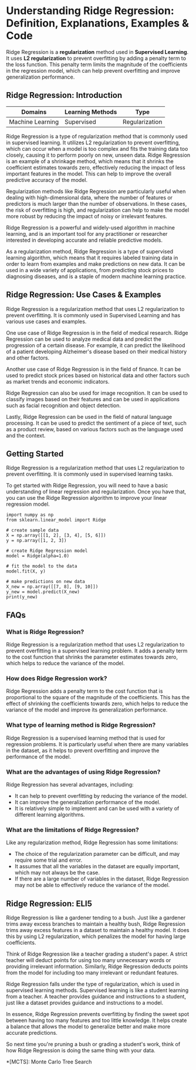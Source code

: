 # Understanding Ridge Regression: Definition, Explanations, Examples & Code

Ridge Regression is a **regularization** method used in **Supervised
Learning**. It uses **L2 regularization** to prevent overfitting by adding a
penalty term to the loss function. This penalty term limits the magnitude of
the coefficients in the regression model, which can help prevent overfitting
and improve generalization performance.

## Ridge Regression: Introduction

Domains | Learning Methods | Type  
---|---|---  
Machine Learning | Supervised | Regularization  
  
Ridge Regression is a type of regularization method that is commonly used in
supervised learning. It utilizes L2 regularization to prevent overfitting,
which can occur when a model is too complex and fits the training data too
closely, causing it to perform poorly on new, unseen data. Ridge Regression is
an example of a shrinkage method, which means that it shrinks the coefficient
estimates towards zero, effectively reducing the impact of less important
features in the model. This can help to improve the overall predictive
accuracy of the model.

Regularization methods like Ridge Regression are particularly useful when
dealing with high-dimensional data, where the number of features or predictors
is much larger than the number of observations. In these cases, the risk of
overfitting is high, and regularization can help to make the model more robust
by reducing the impact of noisy or irrelevant features.

Ridge Regression is a powerful and widely-used algorithm in machine learning,
and is an important tool for any practitioner or researcher interested in
developing accurate and reliable predictive models.

As a regularization method, Ridge Regression is a type of supervised learning
algorithm, which means that it requires labeled training data in order to
learn from examples and make predictions on new data. It can be used in a wide
variety of applications, from predicting stock prices to diagnosing diseases,
and is a staple of modern machine learning practice.

## Ridge Regression: Use Cases & Examples

Ridge Regression is a regularization method that uses L2 regularization to
prevent overfitting. It is commonly used in Supervised Learning and has
various use cases and examples.

One use case of Ridge Regression is in the field of medical research. Ridge
Regression can be used to analyze medical data and predict the progression of
a certain disease. For example, it can predict the likelihood of a patient
developing Alzheimer's disease based on their medical history and other
factors.

Another use case of Ridge Regression is in the field of finance. It can be
used to predict stock prices based on historical data and other factors such
as market trends and economic indicators.

Ridge Regression can also be used for image recognition. It can be used to
classify images based on their features and can be used in applications such
as facial recognition and object detection.

Lastly, Ridge Regression can be used in the field of natural language
processing. It can be used to predict the sentiment of a piece of text, such
as a product review, based on various factors such as the language used and
the context.

## Getting Started

Ridge Regression is a regularization method that uses L2 regularization to
prevent overfitting. It is commonly used in supervised learning tasks.

To get started with Ridge Regression, you will need to have a basic
understanding of linear regression and regularization. Once you have that, you
can use the Ridge Regression algorithm to improve your linear regression
model.

    
    
    
    import numpy as np
    from sklearn.linear_model import Ridge
    
    # create sample data
    X = np.array([[1, 2], [3, 4], [5, 6]])
    y = np.array([1, 2, 3])
    
    # create Ridge Regression model
    model = Ridge(alpha=1.0)
    
    # fit the model to the data
    model.fit(X, y)
    
    # make predictions on new data
    X_new = np.array([[7, 8], [9, 10]])
    y_new = model.predict(X_new)
    print(y_new)
    
    

## FAQs

### What is Ridge Regression?

Ridge Regression is a regularization method that uses L2 regularization to
prevent overfitting in a supervised learning problem. It adds a penalty term
to the cost function that shrinks the parameter estimates towards zero, which
helps to reduce the variance of the model.

### How does Ridge Regression work?

Ridge Regression adds a penalty term to the cost function that is proportional
to the square of the magnitude of the coefficients. This has the effect of
shrinking the coefficients towards zero, which helps to reduce the variance of
the model and improve its generalization performance.

### What type of learning method is Ridge Regression?

Ridge Regression is a supervised learning method that is used for regression
problems. It is particularly useful when there are many variables in the
dataset, as it helps to prevent overfitting and improve the performance of the
model.

### What are the advantages of using Ridge Regression?

Ridge Regression has several advantages, including:

  * It can help to prevent overfitting by reducing the variance of the model.
  * It can improve the generalization performance of the model.
  * It is relatively simple to implement and can be used with a variety of different learning algorithms.

### What are the limitations of Ridge Regression?

Like any regularization method, Ridge Regression has some limitations:

  * The choice of the regularization parameter can be difficult, and may require some trial and error.
  * It assumes that all the variables in the dataset are equally important, which may not always be the case.
  * If there are a large number of variables in the dataset, Ridge Regression may not be able to effectively reduce the variance of the model.

## Ridge Regression: ELI5

Ridge Regression is like a gardener tending to a bush. Just like a gardener
trims away excess branches to maintain a healthy bush, Ridge Regression trims
away excess features in a dataset to maintain a healthy model. It does this by
using L2 regularization, which penalizes the model for having large
coefficients.

Think of Ridge Regression like a teacher grading a student's paper. A strict
teacher will deduct points for using too many unnecessary words or providing
irrelevant information. Similarly, Ridge Regression deducts points from the
model for including too many irrelevant or redundant features.

Ridge Regression falls under the type of regularization, which is used in
supervised learning methods. Supervised learning is like a student learning
from a teacher. A teacher provides guidance and instructions to a student,
just like a dataset provides guidance and instructions to a model.

In essence, Ridge Regression prevents overfitting by finding the sweet spot
between having too many features and too little knowledge. It helps create a
balance that allows the model to generalize better and make more accurate
predictions.

So next time you're pruning a bush or grading a student's work, think of how
Ridge Regression is doing the same thing with your data.

  *[MCTS]: Monte Carlo Tree Search